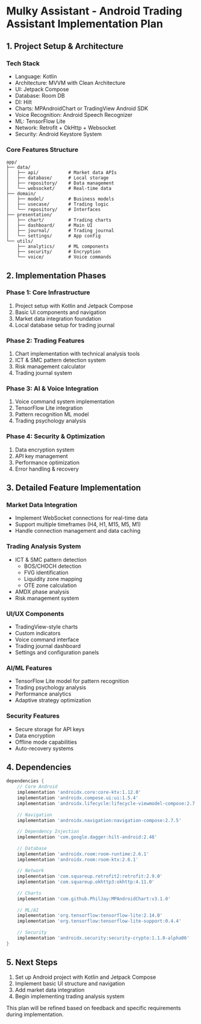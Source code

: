 # Mulky Assistant - Android Trading Assistant Implementation Plan

## 1. Project Setup & Architecture

### Tech Stack
- Language: Kotlin
- Architecture: MVVM with Clean Architecture
- UI: Jetpack Compose
- Database: Room DB
- DI: Hilt
- Charts: MPAndroidChart or TradingView Android SDK
- Voice Recognition: Android Speech Recognizer
- ML: TensorFlow Lite
- Network: Retrofit + OkHttp + Websocket
- Security: Android Keystore System

### Core Features Structure
```
app/
├── data/
│   ├── api/           # Market data APIs
│   ├── database/      # Local storage
│   ├── repository/    # Data management
│   └── websocket/     # Real-time data
├── domain/
│   ├── model/         # Business models
│   ├── usecase/       # Trading logic
│   └── repository/    # Interfaces
├── presentation/
│   ├── chart/         # Trading charts
│   ├── dashboard/     # Main UI
│   ├── journal/       # Trading journal
│   └── settings/      # App config
└── utils/
    ├── analytics/     # ML components
    ├── security/      # Encryption
    └── voice/         # Voice commands
```

## 2. Implementation Phases

### Phase 1: Core Infrastructure
1. Project setup with Kotlin and Jetpack Compose
2. Basic UI components and navigation
3. Market data integration foundation
4. Local database setup for trading journal

### Phase 2: Trading Features
1. Chart implementation with technical analysis tools
2. ICT & SMC pattern detection system
3. Risk management calculator
4. Trading journal system

### Phase 3: AI & Voice Integration
1. Voice command system implementation
2. TensorFlow Lite integration
3. Pattern recognition ML model
4. Trading psychology analysis

### Phase 4: Security & Optimization
1. Data encryption system
2. API key management
3. Performance optimization
4. Error handling & recovery

## 3. Detailed Feature Implementation

### Market Data Integration
- Implement WebSocket connections for real-time data
- Support multiple timeframes (H4, H1, M15, M5, M1)
- Handle connection management and data caching

### Trading Analysis System
- ICT & SMC pattern detection
  - BOS/CHOCH detection
  - FVG identification
  - Liquidity zone mapping
  - OTE zone calculation
- AMDX phase analysis
- Risk management system

### UI/UX Components
- TradingView-style charts
- Custom indicators
- Voice command interface
- Trading journal dashboard
- Settings and configuration panels

### AI/ML Features
- TensorFlow Lite model for pattern recognition
- Trading psychology analysis
- Performance analytics
- Adaptive strategy optimization

### Security Features
- Secure storage for API keys
- Data encryption
- Offline mode capabilities
- Auto-recovery systems

## 4. Dependencies

```gradle
dependencies {
    // Core Android
    implementation 'androidx.core:core-ktx:1.12.0'
    implementation 'androidx.compose.ui:ui:1.5.4'
    implementation 'androidx.lifecycle:lifecycle-viewmodel-compose:2.7.0'
    
    // Navigation
    implementation 'androidx.navigation:navigation-compose:2.7.5'
    
    // Dependency Injection
    implementation 'com.google.dagger:hilt-android:2.48'
    
    // Database
    implementation 'androidx.room:room-runtime:2.6.1'
    implementation 'androidx.room:room-ktx:2.6.1'
    
    // Network
    implementation 'com.squareup.retrofit2:retrofit:2.9.0'
    implementation 'com.squareup.okhttp3:okhttp:4.11.0'
    
    // Charts
    implementation 'com.github.PhilJay:MPAndroidChart:v3.1.0'
    
    // ML/AI
    implementation 'org.tensorflow:tensorflow-lite:2.14.0'
    implementation 'org.tensorflow:tensorflow-lite-support:0.4.4'
    
    // Security
    implementation 'androidx.security:security-crypto:1.1.0-alpha06'
}
```

## 5. Next Steps

1. Set up Android project with Kotlin and Jetpack Compose
2. Implement basic UI structure and navigation
3. Add market data integration
4. Begin implementing trading analysis system

This plan will be refined based on feedback and specific requirements during implementation.
